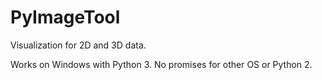 # PyImageTool
Visualization for 2D and 3D data.

Works on Windows with Python 3. No promises for other OS or Python 2.
